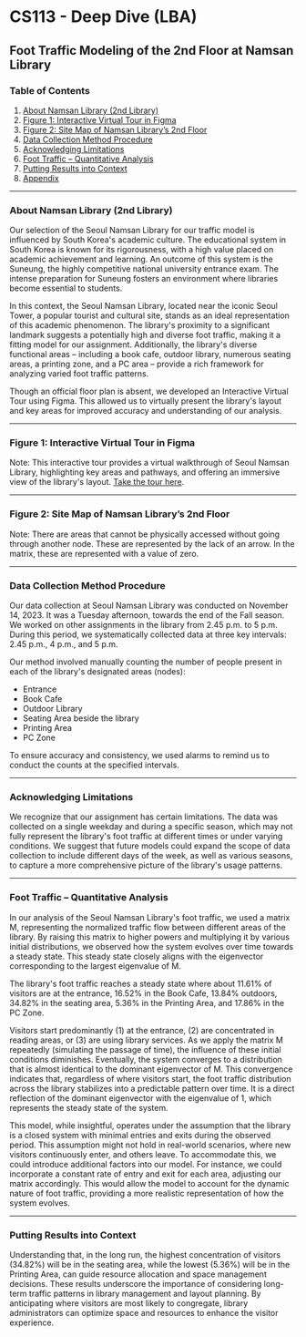 # CS113 - Deep Dive (LBA)
## Foot Traffic Modeling of the 2nd Floor at Namsan Library

### Table of Contents
1. [About Namsan Library (2nd Library)](#about-namsan-library-2nd-library)
2. [Figure 1: Interactive Virtual Tour in Figma](#figure-1-interactive-virtual-tour-in-figma)
3. [Figure 2: Site Map of Namsan Library’s 2nd Floor](#figure-2-site-map-of-namsan-librarys-2nd-floor)
4. [Data Collection Method Procedure](#data-collection-method-procedure)
5. [Acknowledging Limitations](#acknowledging-limitations)
6. [Foot Traffic – Quantitative Analysis](#foot-traffic-quantitative-analysis)
7. [Putting Results into Context](#putting-results-into-context)
8. [Appendix](#appendix)

---

### About Namsan Library (2nd Library)
Our selection of the Seoul Namsan Library for our traffic model is influenced by South Korea's academic culture. The educational system in South Korea is known for its rigorousness, with a high value placed on academic achievement and learning. An outcome of this system is the Suneung, the highly competitive national university entrance exam. The intense preparation for Suneung fosters an environment where libraries become essential to students.

In this context, the Seoul Namsan Library, located near the iconic Seoul Tower, a popular tourist and cultural site, stands as an ideal representation of this academic phenomenon. The library's proximity to a significant landmark suggests a potentially high and diverse foot traffic, making it a fitting model for our assignment. Additionally, the library's diverse functional areas – including a book cafe, outdoor library, numerous seating areas, a printing zone, and a PC area – provide a rich framework for analyzing varied foot traffic patterns.

Though an official floor plan is absent, we developed an Interactive Virtual Tour using Figma. This allowed us to virtually present the library's layout and key areas for improved accuracy and understanding of our analysis.

---

### Figure 1: Interactive Virtual Tour in Figma
Note: This interactive tour provides a virtual walkthrough of Seoul Namsan Library, highlighting key areas and pathways, and offering an immersive view of the library's layout. [Take the tour here](#).

---

### Figure 2: Site Map of Namsan Library’s 2nd Floor
Note: There are areas that cannot be physically accessed without going through another node. These are represented by the lack of an arrow. In the matrix, these are represented with a value of zero.

---

### Data Collection Method Procedure
Our data collection at Seoul Namsan Library was conducted on November 14, 2023. It was a Tuesday afternoon, towards the end of the Fall season. We worked on other assignments in the library from 2.45 p.m. to 5 p.m. During this period, we systematically collected data at three key intervals: 2.45 p.m., 4 p.m., and 5 p.m.

Our method involved manually counting the number of people present in each of the library's designated areas (nodes):
- Entrance
- Book Cafe
- Outdoor Library
- Seating Area beside the library
- Printing Area
- PC Zone

To ensure accuracy and consistency, we used alarms to remind us to conduct the counts at the specified intervals.

---

### Acknowledging Limitations
We recognize that our assignment has certain limitations. The data was collected on a single weekday and during a specific season, which may not fully represent the library's foot traffic at different times or under varying conditions. We suggest that future models could expand the scope of data collection to include different days of the week, as well as various seasons, to capture a more comprehensive picture of the library's usage patterns.

---

### Foot Traffic – Quantitative Analysis
In our analysis of the Seoul Namsan Library's foot traffic, we used a matrix M, representing the normalized traffic flow between different areas of the library. By raising this matrix to higher powers and multiplying it by various initial distributions, we observed how the system evolves over time towards a steady state. This steady state closely aligns with the eigenvector corresponding to the largest eigenvalue of M.

The library's foot traffic reaches a steady state where about 11.61% of visitors are at the entrance, 16.52% in the Book Cafe, 13.84% outdoors, 34.82% in the seating area, 5.36% in the Printing Area, and 17.86% in the PC Zone.

Visitors start predominantly (1) at the entrance, (2) are concentrated in reading areas, or (3) are using library services. As we apply the matrix M repeatedly (simulating the passage of time), the influence of these initial conditions diminishes. Eventually, the system converges to a distribution that is almost identical to the dominant eigenvector of M. This convergence indicates that, regardless of where visitors start, the foot traffic distribution across the library stabilizes into a predictable pattern over time. It is a direct reflection of the dominant eigenvector with the eigenvalue of 1, which represents the steady state of the system.

This model, while insightful, operates under the assumption that the library is a closed system with minimal entries and exits during the observed period. This assumption might not hold in real-world scenarios, where new visitors continuously enter, and others leave. To accommodate this, we could introduce additional factors into our model. For instance, we could incorporate a constant rate of entry and exit for each area, adjusting our matrix accordingly. This would allow the model to account for the dynamic nature of foot traffic, providing a more realistic representation of how the system evolves.

---

### Putting Results into Context
Understanding that, in the long run, the highest concentration of visitors (34.82%) will be in the seating area, while the lowest (5.36%) will be in the Printing Area, can guide resource allocation and space management decisions. These results underscore the importance of considering long-term traffic patterns in library management and layout planning. By anticipating where visitors are most likely to congregate, library administrators can optimize space and resources to enhance the visitor experience.
